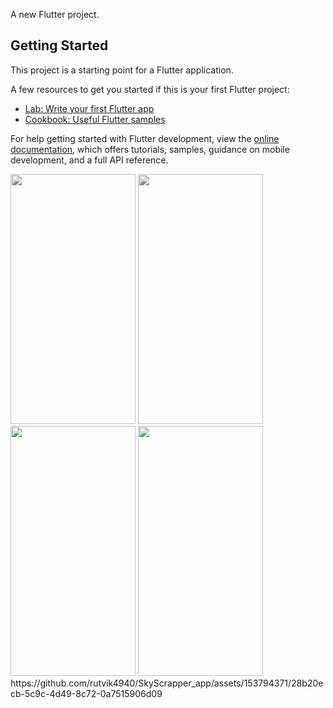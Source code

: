 

A new Flutter project.

## Getting Started

This project is a starting point for a Flutter application.

A few resources to get you started if this is your first Flutter project:

- [Lab: Write your first Flutter app](https://docs.flutter.dev/get-started/codelab)
- [Cookbook: Useful Flutter samples](https://docs.flutter.dev/cookbook)

For help getting started with Flutter development, view the
[online documentation](https://docs.flutter.dev/), which offers tutorials,
samples, guidance on mobile development, and a full API reference.
<p>
<img src="https://github.com/rutvik4940/SkyScrapper_app/assets/153794371/9c3af1a2-a95d-4f77-8a0a-9779391b09f6"
 height="400px" width="200px" />
 <img src="https://github.com/rutvik4940/SkyScrapper_app/assets/153794371/9a464dd2-9d59-47b2-a71f-48560358419c"
 height="400px" width="200px" />
 <img src="https://github.com/rutvik4940/SkyScrapper_app/assets/153794371/1deb1b89-d7fe-4ab6-83ec-1a2e57b85f33"
 height="400px" width="200px" />
 <img src="https://github.com/rutvik4940/SkyScrapper_app/assets/153794371/3b836dbe-82ae-411f-8b55-905ea3962372"
 height="400px" width="200px" />
https://github.com/rutvik4940/SkyScrapper_app/assets/153794371/28b20ecb-5c9c-4d49-8c72-0a7515906d09
</p>
